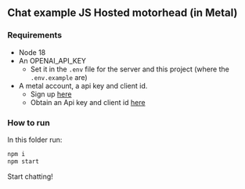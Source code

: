 ## Chat example JS Hosted motorhead (in Metal)

### Requirements
- Node 18
- An OPENAI_API_KEY
    - Set it in the `.env` file for the server and this project (where the `.env.example` are)
- A metal account, a api key and client id.
    - Sign up [here](https://getmetal.io/)
    - Obtain an Api key and client id [here](https://app.getmetal.io/settings/organization)

### How to run

In this folder run:
```bash
npm i
npm start
```

Start chatting!
